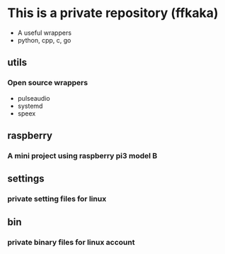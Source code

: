 This is a private repository (ffkaka)
===============================================================

* A useful wrappers
* python, cpp, c, go


utils
---------------------------------------------------------------
### Open source wrappers
* pulseaudio
* systemd
* speex

raspberry
---------------------------------------------------------------
### A mini project using raspberry pi3 model B

settings
---------------------------------------------------------------
### private setting files for linux

bin
---------------------------------------------------------------
### private binary files for linux account
